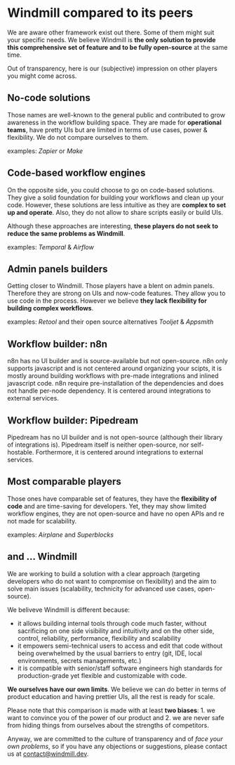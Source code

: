 # Windmill compared to its peers

We are aware other framework exist out there. Some of them might suit your specific needs. We believe Windmill is **the only solution to provide this comprehensive set of feature and to be fully open-source** at the same time.

Out of transparency, here is our (subjective) impression on other players you might come across.

## No-code solutions

Those names are well-known to the general public and contributed to grow awareness in the workflow building space.
They are made for **operational teams**, have pretty UIs but are limited in terms of use cases, power & flexibility.
We do not compare ourselves to them.

examples: _Zapier_ or _Make_

## Code-based workflow engines

On the opposite side, you could choose to go on code-based solutions. They give a solid foundation for building your workflows and clean up your code.
However, these solutions are less intuitive as they are **complex to set up and operate**. Also, they do not allow to share scripts easily or build UIs.

Although these approaches are interesting, **these players do not seek to reduce the same problems as Windmill**.

examples: _Temporal_ & _Airflow_

## Admin panels builders

Getting closer to Windmill. Those players have a blent on admin panels. Therefore they are strong on UIs and now-code features.
They allow you to use code in the process. However we believe **they lack flexibility for building complex workflows**.

examples: _Retool_ and their open source alternatives _Tooljet_ & _Appsmith_

## Workflow builder: n8n

n8n has no UI builder and is source-available but not open-source. n8n only supports javascript and is not centered around organizing your scipts, it is mostly around building workflows with pre-made integrations and inlined javascript code. n8n require pre-installation of the dependencies and does not handle per-node dependency. It is centered around integrations to external services.

## Workflow builder: Pipedream

Pipedream has no UI builder and is not open-source (although their library of integrations is). Pipedream itself is neither open-source, nor self-hostable. Forthermore, it is centered around integrations to external services.

## Most comparable players

Those ones have comparable set of features, they have the **flexibility of code** and are time-saving for developers.
Yet, they may show limited workflow engines, they are not open-source and have no open APIs and re not made for scalability.

examples: _Airplane_ and _Superblocks_

## and ... Windmill

We are working to build a solution with a clear approach (targeting developers who do not want to compromise on flexibility)
and the aim to solve main issues (scalability, technicity for advanced use cases, open-source).

We beliveve Windmill is different because:

- it allows building internal tools through code much faster, without sacrificing on one side visibility and intuitivity and on the other side,
  control, reliability, performance, flexibility and scalability
- it empowers semi-technical users to access and edit that code without being overwhelmed by the usual barriers to entry
  (git, IDE, local environments, secrets managements, etc.)
- it is compatible with senior/staff software engineers high standards for production-grade yet flexible and customizable with code.

**We ourselves have our own limits**. We believe we can do better in terms of product education and having prettier UIs, all the rest is ready for scale.

Please note that this comparison is made with at least **two biases**: 1. we want to convince you of the power of our product and 2. we are never safe from hiding things from ourselves about the strengths of competitors.

Anyway, we are committed to the culture of transparency and of _face your own problems_, so if you have any objections or suggestions,
please contact us at contact@windmill.dev.
